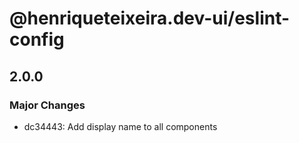 # @henriqueteixeira.dev-ui/eslint-config

## 2.0.0

### Major Changes

- dc34443: Add display name to all components
